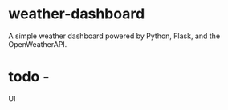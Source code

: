 # weather-dashboard
A simple weather dashboard powered by Python, Flask, and the OpenWeatherAPI.
# todo - 
UI
